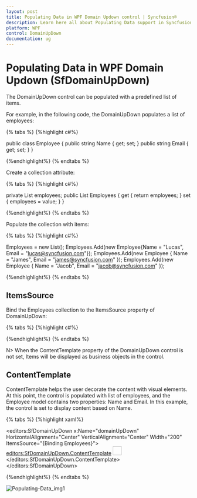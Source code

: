 ```yaml
---
layout: post
title: Populating Data in WPF Domain Updown control | Syncfusion®
description: Learn here all about Populating Data support in Syncfusion® WPF Domain Updown (SfDomainUpDown) control and more.
platform: WPF
control: DomainUpDown
documentation: ug
---
```


# Populating Data in WPF Domain Updown (SfDomainUpDown)

The DomainUpDown control can be populated with a predefined list of items. 

For example, in the following code, the DomainUpDown populates a list of employees:

{% tabs %}
{%highlight c#%}

public class Employee
{
    public string Name { get; set; }
    public string Email { get; set; }
}

{%endhighlight%}
{% endtabs %}

Create a collection attribute:

{% tabs %}
{%highlight c#%}

private List<Employee> employees;
public List<Employee> Employees
{
    get { return employees; }
    set { employees = value; }
}

{%endhighlight%}
{% endtabs %}

Populate the collection with items:

{% tabs %}
{%highlight c#%}

Employees = new List<Employee>();
Employees.Add(new Employee{Name = "Lucas", Email = "lucas@syncfusion.com"});
Employees.Add(new Employee { Name = "James", Email = "james@syncfusion.com" });
Employees.Add(new Employee { Name = "Jacob", Email = "jacob@syncfusion.com" });

{%endhighlight%}
{% endtabs %}

## ItemsSource

Bind the Employees collection to the ItemsSource property of DomainUpDown:

{% tabs %}
{%highlight c#%}

<Page xmlns:editors="clr-namespace:Syncfusion.Windows.Controls.Input;assembly=Syncfusion.SfInput.Wpf">
<Grid>
<editors:SfDomainUpDown x:Name="domainUpDown"
                       HorizontalAlignment="Center"
                       VerticalAlignment="Center"
                       Width="200"
                      ItemsSource="{Binding Employees}" >           
</editors:SfDomainUpDown>
</Grid>
</Page>

{%endhighlight%}
{% endtabs %}

N> When the ContentTemplate property of the DomainUpDown control is not set, Items will be displayed as business objects in the control.

## ContentTemplate

ContentTemplate helps the user decorate the content with visual elements. At this point, the control is populated with list of employees, and the Employee model contains two properties: Name and Email. In this example, the control is set to display content based on Name.

{% tabs %}
{%highlight xaml%}

<editors:SfDomainUpDown x:Name="domainUpDown"
                       HorizontalAlignment="Center"
                       VerticalAlignment="Center"
                       Width="200"
                      ItemsSource="{Binding Employees}">
<editors:SfDomainUpDown.ContentTemplate>
<DataTemplate>
<StackPanel Orientation="Horizontal">
<Image Height="24" Width="24" Source="Image.png"/>
<TextBlock Text="{Binding Name}"/>
</StackPanel>
</DataTemplate>
</editors:SfDomainUpDown.ContentTemplate>
</editors:SfDomainUpDown>

{%endhighlight%}
{% endtabs %}

![Populating-Data_img1](Populating-Data_images/Populating-Data_img1.png)
